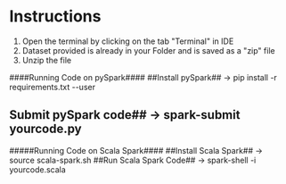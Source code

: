 # Instructions
1. Open the terminal by clicking on the tab "Terminal" in IDE
2. Dataset provided is already in your Folder and is saved as a "zip" file
3. Unzip the file

####Running Code on pySpark####
##Install pySpark##  -> pip install -r requirements.txt --user
## Submit pySpark code## -> spark-submit yourcode.py

#####Running Code on Scala Spark####
##Install Scala Spark## -> source scala-spark.sh
##Run Scala Spark Code## -> spark-shell -i yourcode.scala